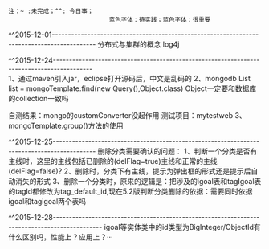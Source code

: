                                                                                        注：~ :未完成；^^: 今日事；
                                蓝色字体：待实践；蓝色字体：很重要

^^2015-12-01-------------------------------------------------------------------------------------------
分布式与集群的概念
log4j

^^2015-12-24------------------------------------------------------------------------------------------    
1、通过maven引入jar，eclipse打开源码后，中文是乱码的
2、mongodb 
List<Object> list = mongoTemplate.find(new Query(),Object.class)
Object一定要和数据库的collection一致吗

自测结果：mongo的customConverter没起作用
测试项目：mytestweb
3、mongoTemplate.group()方法的使用

^^2015-12-25-------------------------------------------------------------------------------------------
删除分类需要确认的问题：
1、判断一个分类是否有主线时，这里的主线包括已删除的(delFlag=true)主线和正常的主线(delFlag=false)?
2、删除时，分类下有主线，提示为弹出框的形式还是提示后自动消失的形式
3、删除一个分类时，原来的逻辑是：把涉及的igoal表和tagIgoal表的tagId都修改为tag_default_id,现在5.2版判断分类删除的依据：需要同时依据igoal和tagigoal两个表吗

^^2015-12-28---------------------------------------------------------------------------------------------
igoal等实体类中的id类型为BigInteger/ObjectId有什么区别吗，性能上？应用上？···





